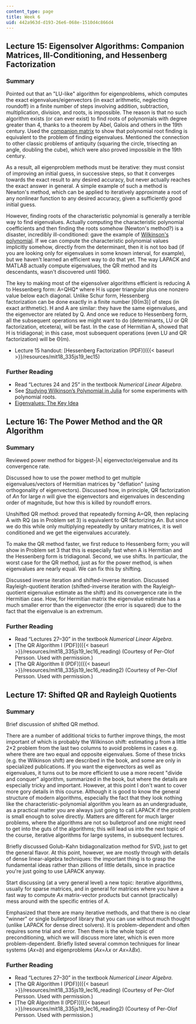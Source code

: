 ```yaml
---
content_type: page
title: Week 6
uid: 442a963d-d193-26e6-068e-1510d4c866d4
---
```


Lecture 15: Eigensolver Algorithms: Companion Matrices, Ill-Conditioning, and Hessenberg Factorization
------------------------------------------------------------------------------------------------------

### Summary

Pointed out that an "LU-like" algorithm for eigenproblems, which computes the exact eigenvalues/eigenvectors (in exact arithmetic, neglecting roundoff) in a finite number of steps involving addition, subtraction, multiplication, division, and roots, is impossible. The reason is that no such algorithm exists (or can ever exist) to find roots of polynomials with degree greater than 4, thanks to a theorem by Abel, Galois and others in the 19th century. Used the [companion matrix](http://en.wikipedia.org/wiki/Companion_matrix) to show that polynomial root finding is equivalent to the problem of finding eigenvalues. Mentioned the connection to other classic problems of antiquity (squaring the circle, trisecting an angle, doubling the cube), which were also proved impossible in the 19th century.

As a result, all eigenproblem methods must be iterative: they must consist of improving an initial guess, in successive steps, so that it converges towards the exact result to any desired accuracy, but never actually reaches the exact answer in general. A simple example of such a method is Newton's method, which can be applied to iteratively approximate a root of any nonlinear function to any desired accuracy, given a sufficiently good initial guess.

However, finding roots of the characteristic polynomial is generally a terrible way to find eigenvalues. Actually computing the characteristic polynomial coefficients and then finding the roots somehow (Newton's method?) is a disaster, incredibly ill-conditioned: gave the example of [Wilkinson's polynomial](http://en.wikipedia.org/wiki/Wilkinson%27s_polynomial). If we can compute the characteristic polynomial values implicitly somehow, directly from the determinant, then it is not too bad (if you are looking only for eigenvalues in some known interval, for example), but we haven't learned an efficient way to do that yet. The way LAPACK and MATLAB actually compute eigenvalues, the QR method and its descendants, wasn't discovered until 1960.

The key to making most of the eigensolver algorithms efficient is reducing A to Hessenberg form: A=QHQ\* where H is upper triangular plus one nonzero value below each diagonal. Unlike Schur form, Hessenberg factorization can be done exactly in a finite number \[Θ(m3)\] of steps (in exact arithmetic). H and A are similar: they have the same eigenvalues, and the eigenvector are related by Q. And once we reduce to Hessenberg form, all the subsequent operations we might want to do (determinants, LU or QR factorization, etcetera), will be fast. In the case of Hermitian A, showed that H is tridiagonal; in this case, most subsequent operations (even LU and QR factorization) will be Θ(m).

*   Lecture 15 handout: [Hessenberg Factorization (PDF)]({{< baseurl >}}/resources/mit18_335js19_lec15)

### Further Reading

*   Read “Lectures 24 and 25” in the textbook _Numerical Linear Algebra_.
*   See [Studying Wilkinson’s Polynomial in Julia](https://nbviewer.jupyter.org/github/mitmath/18335/blob/spring15/notes/Wilkinson-Polynomial.ipynb) for some experiments with polynomial roots.
*   [Eigenvalues: The Key Idea](https://nbviewer.jupyter.org/github/stevengj/1806/blob/fall18/lectures/Eigenvalue-Polynomials.ipynb)

Lecture 16: The Power Method and the QR Algorithm
-------------------------------------------------

### Summary

Reviewed power method for biggest-|λ| eigenvector/eigenvalue and its convergence rate.

Discussed how to use the power method to get multiple eigenvalues/vectors of Hermitian matrices by "deflation" (using orthogonality of eigenvectors). Discussed how, in principle, QR factorization of _An_ for large _n_ will give the eigenvectors and eigenvalues in descending order of magnitude, but how this is killed by roundoff errors.

Unshifted QR method: proved that repeatedly forming A=QR, then replacing A with RQ (as in Problem set 3) is equivalent to QR factorizing _An_. But since we do this while only multiplying repeatedly by unitary matrices, it is well conditioned and we get the eigenvalues accurately.

To make the QR method faster, we first reduce to Hessenberg form; you will show in Problem set 3 that this is especially fast when A is Hermitian and the Hessenberg form is tridiagonal. Second, we use shifts. In particular, the worst case for the QR method, just as for the power method, is when eigenvalues are nearly equal. We can fix this by shifting.

Discussed inverse iteration and shifted-inverse iteration. Discussed Rayleigh-quotient iteration (shifted-inverse iteration with the Rayleigh-quotient eigenvalue estimate as the shift) and its convergence rate in the Hermitian case. How, for Hermitian matrix the eigenvalue estimate has a much smaller error than the eigenvector (the error is squared) due to the fact that the eigenvalue is an extremum.

### Further Reading

*   Read “Lectures 27–30” in the textbook _Numerical Linear Algebra_.
*   [The QR Algorithm I (PDF)]({{< baseurl >}}/resources/mit18_335js19_lec16_reading) (Courtesy of Per-Olof Persson. Used with permission.)
*   [The QR Algorithm II (PDF)]({{< baseurl >}}/resources/mit18_335js19_lec16_reading2) (Courtesy of Per-Olof Persson. Used with permission.)

Lecture 17: Shifted QR and Rayleigh Quotients
---------------------------------------------

### Summary

Brief discussion of shifted QR method.

There are a number of additional tricks to further improve things, the most important of which is probably the Wilkinson shift: estimating μ from a little 2×2 problem from the last two columns to avoid problems in cases e.g. where there are two equal and opposite eigenvalues. Some of these tricks (e.g. the Wilkinson shift) are described in the book, and some are only in specialized publications. If you want the eigenvectors as well as eigenvalues, it turns out to be more efficient to use a more recent "divide and conquer" algorithm, summarized in the book, but where the details are especially tricky and important. However, at this point I don't want to cover more gory details in this course. Although it is good to know the general structure of modern algorithms, especially the fact that they look nothing like the characteristic-polynomial algorithm you learn as an undergraduate, as a practical matter you are always just going to call LAPACK if the problem is small enough to solve directly. Matters are different for much larger problems, where the algorithms are not so bulletproof and one might need to get into the guts of the algorithms; this will lead us into the next topic of the course, iterative algorithms for large systems, in subsequent lectures.

Briefly discussed Golub-Kahn bidiagonalization method for SVD, just to get the general flavor. At this point, however, we are mostly through with details of dense linear-algebra techniques: the important thing is to grasp the fundamental ideas rather than zillions of little details, since in practice you're just going to use LAPACK anyway.

Start discussing (at a very general level) a new topic: iterative algorithms, usually for sparse matrices, and in general for matrices where you have a fast way to compute _Ax_ matrix-vector products but cannot (practically) mess around with the specific entries of _A_.

Emphasized that there are many iterative methods, and that there is no clear "winner" or single bulletproof library that you can use without much thought (unlike LAPACK for dense direct solvers). It is problem-dependent and often requires some trial and error. Then there is the whole topic of preconditioning, which we will discuss more later, which is even more problem-dependent. Briefly listed several common techniques for linear systems (_Ax_\=_b_) and eigenproblems (_Ax_\=_λx_ or _Ax_\=_λBx_).

### Further Reading

*   Read “Lectures 27–30” in the textbook _Numerical Linear Algebra_.
*   [The QR Algorithm I (PDF)]({{< baseurl >}}/resources/mit18_335js19_lec16_reading) (Courtesy of Per-Olof Persson. Used with permission.)
*   [The QR Algorithm II (PDF)]({{< baseurl >}}/resources/mit18_335js19_lec16_reading2) (Courtesy of Per-Olof Persson. Used with permission.)
